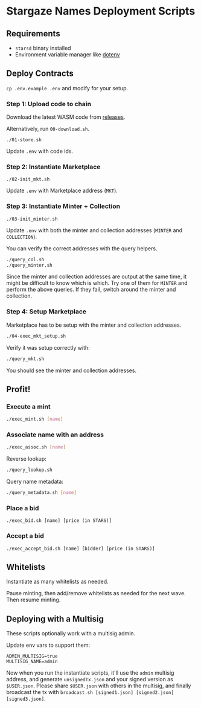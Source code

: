 # Stargaze Names Deployment Scripts

## Requirements

- `starsd` binary installed
- Environment variable manager like [dotenv](https://github.com/motdotla/dotenv)

## Deploy Contracts

`cp .env.example .env` and modify for your setup.

### Step 1: Upload code to chain

Download the latest WASM code from [releases](https://github.com/public-awesome/names/releases).

Alternatively, run `00-download.sh`.

`./01-store.sh`

Update `.env` with code ids.

### Step 2: Instantiate Marketplace

`./02-init_mkt.sh`

Update `.env` with Marketplace address (`MKT`).

### Step 3: Instantiate Minter + Collection

`./03-init_minter.sh`

Update `.env` with both the minter and collection addresses (`MINTER` and `COLLECTION`).

You can verify the correct addresses with the query helpers.

```sh
./query_col.sh
./query_minter.sh
```

Since the minter and collection addresses are output at the same time, it might be difficult to know which is which. Try one of them for `MINTER` and perform the above queries. If they fail, switch around the minter and collection.

### Step 4: Setup Marketplace

Marketplace has to be setup with the minter and collection addresses.

```sh
./04-exec_mkt_setup.sh
```

Verify it was setup correctly with:

```sh
./query_mkt.sh
```

You should see the minter and collection addresses.

## Profit!

### Execute a mint

```sh
./exec_mint.sh [name]
```

### Associate name with an address

```sh
./exec_assoc.sh [name]
```

Reverse lookup:

```sh
./query_lookup.sh
```

Query name metadata:

```sh
./query_metadata.sh [name]
```

### Place a bid

```
./exec_bid.sh [name] [price (in STARS)]
```

### Accept a bid

```
./exec_accept_bid.sh [name] [bidder] [price (in STARS)]
```

## Whitelists

Instantiate as many whitelists as needed.

Pause minting, then add/remove whitelists as needed for the next wave. Then resume minting.

## Deploying with a Multisig

These scripts optionally work with a multisig admin.

Update env vars to support them:

```
ADMIN_MULTISIG=true
MULTISIG_NAME=admin
```

Now when you run the instantiate scripts, it'll use the `admin` multisig address, and generate `unsignedTx.json` and your signed version as `$USER.json`. Please share `$USER.json` with others in the multisig, and finally broadcast the tx with `broadcast.sh [signed1.json] [signed2.json] [signed3.json]`.

